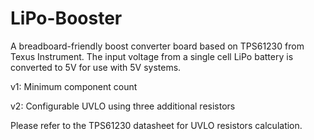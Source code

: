 LiPo-Booster
============
A breadboard-friendly boost converter board based on TPS61230 from Texus Instrument. The input voltage from a single cell LiPo battery is converted to 5V for use with 5V systems.

v1: Minimum component count

v2: Configurable UVLO using three additional resistors

Please refer to the TPS61230 datasheet for UVLO resistors calculation.
